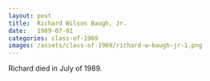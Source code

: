 ```yaml
---
layout: post
title:  Richard Wilson Baugh, Jr.
date:   1989-07-01
categories: class-of-1969
images: /assets/class-of-1969/richard-w-baugh-jr-1.png
---
```

Richard died in July of 1989.
